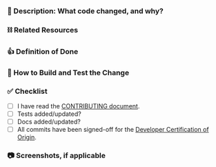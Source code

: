 ### :nut_and_bolt: Description: What code changed, and why?

<!-- /!\ Please ensure that you are NOT disclosing any customer information without their consent /!\ -->

### :chains: Related Resources

### :+1: Definition of Done

### :athletic_shoe: How to Build and Test the Change

### :white_check_mark: Checklist

- [ ] I have read the [CONTRIBUTING document](../CONTRIBUTING.md).
- [ ] Tests added/updated?
- [ ] Docs added/updated?
- [ ] All commits have been signed-off for the [Developer Certification of Origin](https://github.com/chef/chef/blob/master/CONTRIBUTING.md#developer-certification-of-origin-dco).

### :camera: Screenshots, if applicable
